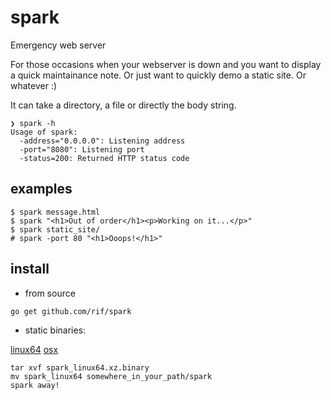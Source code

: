 # spark

Emergency web server

For those occasions when your webserver is down and you want to display a quick maintainance note. Or just want to quickly demo a static site. Or whatever :)

It can take a directory, a file or directly the body string.


```
❯ spark -h
Usage of spark:
  -address="0.0.0.0": Listening address
  -port="8080": Listening port
  -status=200: Returned HTTP status code
```

## examples

```
$ spark message.html
$ spark "<h1>Out of order</h1><p>Working on it...</p>"
$ spark static_site/
# spark -port 80 "<h1>Ooops!</h1>"
```

## install
- from source
```
go get github.com/rif/spark
```
- static binaries:

[linux64](https://github.com/rif/spark/releases/download/v1.1/spark_linux64.xz.binary)
[osx](https://github.com/rif/spark/releases/download/v1.1/spark_osx.xz.binary)

```
tar xvf spark_linux64.xz.binary
mv spark_linux64 somewhere_in_your_path/spark
spark away!
```
